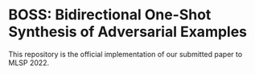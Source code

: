 # BOSS: Bidirectional One-Shot Synthesis of Adversarial Examples

This repository is the official implementation of our submitted paper to MLSP 2022. 


